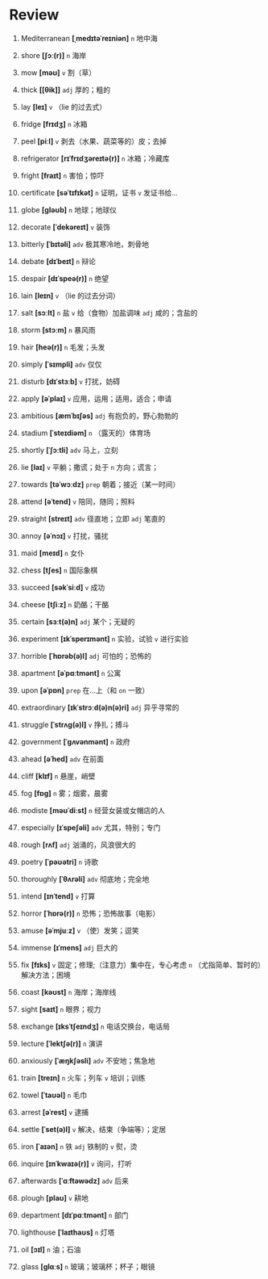 # Review
1. Mediterranean **[ˌmedɪtəˈreɪniən]** `n` 地中海

2. shore **[ʃɔː(r)]** `n` 海岸

3. mow **[məʊ]** `v` 割（草）

4. thick **[[θik]]** `adj` 厚的；粗的

5. lay **[leɪ]** `v` （lie 的过去式）

6. fridge **[frɪdʒ]** `n` 冰箱

7. peel **[piːl]** `v` 剥去（水果、蔬菜等的）皮；去掉

8. refrigerator **[rɪˈfrɪdʒəreɪtə(r)]** `n` 冰箱；冷藏库

9. fright **[fraɪt]** `n` 害怕；惊吓

10. certificate **[səˈtɪfɪkət]** `n` 证明，证书 `v` 发证书给...

11. globe **[ɡləʊb]** `n` 地球；地球仪

12. decorate **[ˈdekəreɪt]** `v` 装饰

13. bitterly **[ˈbɪtəli]** `adv` 极其寒冷地，刺骨地

14. debate **[dɪˈbeɪt]** `n` 辩论

15. despair **[dɪˈspeə(r)]** `n` 绝望

16. lain **[leɪn]** `v` （lie 的过去分词）

17. salt **[sɔːlt]** `n` 盐 `v` 给（食物）加盐调味 `adj` 咸的；含盐的

18. storm **[stɔːm]** `n` 暴风雨

19. hair **[heə(r)]** `n` 毛发；头发

20. simply **[ˈsɪmpli]** `adv` 仅仅

21. disturb **[dɪˈstɜːb]** `v` 打扰，妨碍

22. apply **[əˈplaɪ]** `v` 应用，运用；适用，适合；申请

23. ambitious **[æmˈbɪʃəs]** `adj` 有抱负的，野心勃勃的

24. stadium **[ˈsteɪdiəm]** `n` （露天的）体育场

25. shortly **[ˈʃɔːtli]** `adv` 马上，立刻

26. lie **[laɪ]** `v` 平躺；撒谎；处于 `n` 方向；谎言；

27. towards **[təˈwɔːdz]** `prep` 朝着；接近（某一时间）

28. attend **[əˈtend]** `v` 陪同，随同；照料

29. straight **[streɪt]** `adv` 径直地；立即 `adj` 笔直的

30. annoy **[əˈnɔɪ]** `v` 打扰，骚扰

31. maid **[meɪd]** `n` 女仆

32. chess **[tʃes]** `n` 国际象棋

33. succeed **[səkˈsiːd]** `v` 成功

34. cheese **[tʃiːz]** `n` 奶酪；干酪

35. certain **[sɜːt(ə)n]** `adj` 某个；无疑的

36. experiment **[ɪkˈsperɪmənt]** `n` 实验，试验 `v` 进行实验

37. horrible **[ˈhɒrəb(ə)l]** `adj` 可怕的；恐怖的

38. apartment **[əˈpɑːtmənt]** `n` 公寓

39. upon **[əˈpɒn]** `prep` 在...上（和 `on` 一致）

40. extraordinary **[ɪkˈstrɔːd(ə)n(ə)ri]** `adj` 异乎寻常的

41. struggle **[ˈstrʌɡ(ə)l]** `v` 挣扎；搏斗

42. government **[ˈɡʌvənmənt]** `n` 政府

43. ahead **[əˈhed]** `adv` 在前面

44. cliff **[klɪf]** `n` 悬崖，峭壁

45. fog **[fɒɡ]** `n` 雾；烟雾，晨雾

46. modiste **[məʊˈdiːst]** `n` 经营女装或女帽店的人

47. especially **[ɪˈspeʃəli]** `adv` 尤其，特别；专门

48. rough **[rʌf]** `adj` 汹涌的，风浪很大的

49. poetry **[ˈpəʊətri]** `n` 诗歌

50. thoroughly **[ˈθʌrəli]** `adv` 彻底地；完全地

51. intend **[ɪnˈtend]** `v` 打算

52. horror **[ˈhɒrə(r)]** `n` 恐怖；恐怖故事（电影）

53. amuse **[əˈmjuːz]** `v` （使）发笑；逗笑

54. immense **[ɪˈmens]** `adj` 巨大的

55. fix **[fɪks]** `v` 固定；修理;（注意力）集中在，专心考虑 `n` （尤指简单、暂时的）解决方法；困境

56. coast **[kəʊst]** `n` 海岸；海岸线

57. sight **[saɪt]** `n` 眼界；视力

58. exchange **[ɪksˈtʃeɪndʒ]** `n` 电话交换台，电话局

59. lecture **[ˈlektʃə(r)]** `n` 演讲

60. anxiously **[ˈæŋkʃəsli]** `adv` 不安地；焦急地

61. train **[treɪn]** `n` 火车；列车 `v` 培训；训练

62. towel **[ˈtaʊəl]** `n` 毛巾

63. arrest **[əˈrest]** `v` 逮捕

64. settle **[ˈset(ə)l]** `v` 解决，结束（争端等）；定居

65. iron **[ˈaɪən]** `n` 铁 `adj` 铁制的 `v` 熨，烫

66. inquire **[ɪnˈkwaɪə(r)]** `v` 询问，打听

67. afterwards **[ˈɑːftəwədz]** `adv` 后来

68. plough **[plaʊ]** `v` 耕地

69. department **[dɪˈpɑːtmənt]** `n` 部门

70. lighthouse **[ˈlaɪthaʊs]** `n` 灯塔

71. oil **[ɔɪl]** `n` 油；石油

72. glass **[ɡlɑːs]** `n` 玻璃；玻璃杯；杯子；眼镜


